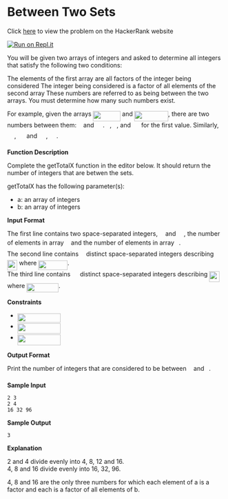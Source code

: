 # Between Two Sets

Click [here](https://www.hackerrank.com/challenges/between-two-sets/problem) to view the problem on the HackerRank website

[![Run on Repl.it](https://repl.it/badge/github/hamza-mughees/Between-Two-Sets)](https://repl.it/github/hamza-mughees/Between-Two-Sets)

You will be given two arrays of integers and asked to determine all integers that satisfy the following two conditions:

The elements of the first array are all factors of the integer being considered
The integer being considered is a factor of all elements of the second array
These numbers are referred to as being between the two arrays. You must determine how many such numbers exist.

For example, given the arrays <img src="/tex/3cca52437305e66f9fe3cddbb821c0e0.svg?invert_in_darkmode&sanitize=true" align=middle width=63.48353384999998pt height=24.65753399999998pt/> and <img src="/tex/c9e3b7291098113cec447f888677796f.svg?invert_in_darkmode&sanitize=true" align=middle width=78.2875962pt height=24.65753399999998pt/>, there are two numbers between them: <img src="/tex/327c36301dc71617dc7032f8ce30b236.svg?invert_in_darkmode&sanitize=true" align=middle width=8.219209349999991pt height=21.18721440000001pt/> and <img src="/tex/d0b46deac7c0bf4f6285cbeb41067c88.svg?invert_in_darkmode&sanitize=true" align=middle width=16.438418699999993pt height=21.18721440000001pt/>. <img src="/tex/10ffd7a2ce0dcc12e8094a50a9a3ef8f.svg?invert_in_darkmode&sanitize=true" align=middle width=8.219209349999991pt height=21.18721440000001pt/>, <img src="/tex/db79a9255298ea1dacc36e49705994fd.svg?invert_in_darkmode&sanitize=true" align=middle width=8.219209349999991pt height=21.18721440000001pt/>,  and <img src="/tex/c9289481ffdcc249d0f8e7826bdeac6a.svg?invert_in_darkmode&sanitize=true" align=middle width=16.438418699999993pt height=21.18721440000001pt/> for the first value. Similarly, <img src="/tex/80c5f2fa59c58ecbf3cc57cfece6e2f1.svg?invert_in_darkmode&sanitize=true" align=middle width=16.438418699999993pt height=21.18721440000001pt/>, <img src="/tex/61064b28c32205e1b7eaf2340557931a.svg?invert_in_darkmode&sanitize=true" align=middle width=16.438418699999993pt height=21.18721440000001pt/> and <img src="/tex/794f066db155f69297c81a6eaceb49c6.svg?invert_in_darkmode&sanitize=true" align=middle width=16.438418699999993pt height=21.18721440000001pt/>, <img src="/tex/b0b4a88ed9781745f390987cfa6520a4.svg?invert_in_darkmode&sanitize=true" align=middle width=16.438418699999993pt height=21.18721440000001pt/>.

**Function Description**

Complete the getTotalX function in the editor below. It should return the number of integers that are betwen the sets.

getTotalX has the following parameter(s):

- a: an array of integers
- b: an array of integers

**Input Format**

The first line contains two space-separated integers, <img src="/tex/55a049b8f161ae7cfeb0197d75aff967.svg?invert_in_darkmode&sanitize=true" align=middle width=9.86687624999999pt height=14.15524440000002pt/> and <img src="/tex/0e51a2dede42189d77627c4d742822c3.svg?invert_in_darkmode&sanitize=true" align=middle width=14.433101099999991pt height=14.15524440000002pt/>, the number of elements in array <img src="/tex/44bc9d542a92714cac84e01cbbb7fd61.svg?invert_in_darkmode&sanitize=true" align=middle width=8.68915409999999pt height=14.15524440000002pt/> and the number of elements in array <img src="/tex/4bdc8d9bcfb35e1c9bfb51fc69687dfc.svg?invert_in_darkmode&sanitize=true" align=middle width=7.054796099999991pt height=22.831056599999986pt/>.  
The second line contains <img src="/tex/55a049b8f161ae7cfeb0197d75aff967.svg?invert_in_darkmode&sanitize=true" align=middle width=9.86687624999999pt height=14.15524440000002pt/> distinct space-separated integers describing <img src="/tex/d6d0390c8972c686de739378984c0d2b.svg?invert_in_darkmode&sanitize=true" align=middle width=23.484827849999988pt height=24.65753399999998pt/> where <img src="/tex/47b09516931ac5804a75178523b31909.svg?invert_in_darkmode&sanitize=true" align=middle width=67.58457419999999pt height=21.68300969999999pt/>.  
The third line contains <img src="/tex/0e51a2dede42189d77627c4d742822c3.svg?invert_in_darkmode&sanitize=true" align=middle width=14.433101099999991pt height=14.15524440000002pt/> distinct space-separated integers describing <img src="/tex/add7a2956b2d9b4a3e6036218d87c35b.svg?invert_in_darkmode&sanitize=true" align=middle width=23.89766279999999pt height=24.65753399999998pt/> where <img src="/tex/d67e4fe1478b8f5bd86c2636c4326b45.svg?invert_in_darkmode&sanitize=true" align=middle width=74.1979887pt height=21.68300969999999pt/>.

**Constraints**

- <img src="/tex/2ed72e3604250fe22a374d89d04c1426.svg?invert_in_darkmode&sanitize=true" align=middle width=100.09874984999999pt height=21.18721440000001pt/>
- <img src="/tex/1302eb56258f5cb715c8d0ba6052a2d0.svg?invert_in_darkmode&sanitize=true" align=middle width=100.19692649999999pt height=24.65753399999998pt/>
- <img src="/tex/00f8b7d4db3788384d0ec1cf4394d972.svg?invert_in_darkmode&sanitize=true" align=middle width=100.60976145pt height=24.65753399999998pt/>

**Output Format**

Print the number of integers that are considered to be between <img src="/tex/44bc9d542a92714cac84e01cbbb7fd61.svg?invert_in_darkmode&sanitize=true" align=middle width=8.68915409999999pt height=14.15524440000002pt/> and <img src="/tex/4bdc8d9bcfb35e1c9bfb51fc69687dfc.svg?invert_in_darkmode&sanitize=true" align=middle width=7.054796099999991pt height=22.831056599999986pt/>.

**Sample Input**
```
2 3
2 4
16 32 96
```

**Sample Output**
```
3
```

**Explanation**

2 and 4 divide evenly into 4, 8, 12 and 16.  
4, 8 and 16 divide evenly into 16, 32, 96.

4, 8 and 16 are the only three numbers for which each element of a is a factor and each is a factor of all elements of b.
